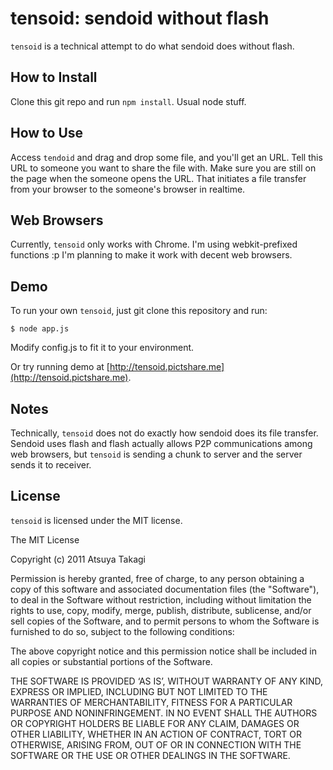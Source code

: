 # tensoid: sendoid without flash

`tensoid` is a technical attempt to do what sendoid does without flash.

## How to Install

Clone this git repo and run `npm install`. Usual node stuff.


## How to Use

Access `tendoid` and drag and drop some file, and you'll get an URL. Tell this
URL to someone you want to share the file with. Make sure you are still on the
page when the someone opens the URL. That initiates a file transfer from your
browser to the someone's browser in realtime.


## Web Browsers

Currently, `tensoid` only works with Chrome. I'm using webkit-prefixed
functions :p I'm planning to make it work with decent web browsers.

## Demo

To run your own `tensoid`, just git clone this repository and run:

    $ node app.js

Modify config.js to fit it to your environment.

Or try running demo at [http://tensoid.pictshare.me](http://tensoid.pictshare.me).


## Notes

Technically, `tensoid` does not do exactly how sendoid does its file transfer.
Sendoid uses flash and flash actually allows P2P communications among web
browsers, but `tensoid` is sending a chunk to server and the server sends it to
receiver.


## License

`tensoid` is licensed under the MIT license.

The MIT License

Copyright (c) 2011 Atsuya Takagi

Permission is hereby granted, free of charge, to any person obtaining a copy
of this software and associated documentation files (the "Software"), to deal
in the Software without restriction, including without limitation the rights
to use, copy, modify, merge, publish, distribute, sublicense, and/or sell
copies of the Software, and to permit persons to whom the Software is
furnished to do so, subject to the following conditions:

The above copyright notice and this permission notice shall be included in
all copies or substantial portions of the Software.

THE SOFTWARE IS PROVIDED ‘AS IS’, WITHOUT WARRANTY OF ANY KIND, EXPRESS OR
IMPLIED, INCLUDING BUT NOT LIMITED TO THE WARRANTIES OF MERCHANTABILITY,
FITNESS FOR A PARTICULAR PURPOSE AND NONINFRINGEMENT. IN NO EVENT SHALL THE
AUTHORS OR COPYRIGHT HOLDERS BE LIABLE FOR ANY CLAIM, DAMAGES OR OTHER
LIABILITY, WHETHER IN AN ACTION OF CONTRACT, TORT OR OTHERWISE, ARISING FROM,
OUT OF OR IN CONNECTION WITH THE SOFTWARE OR THE USE OR OTHER DEALINGS IN
THE SOFTWARE.
